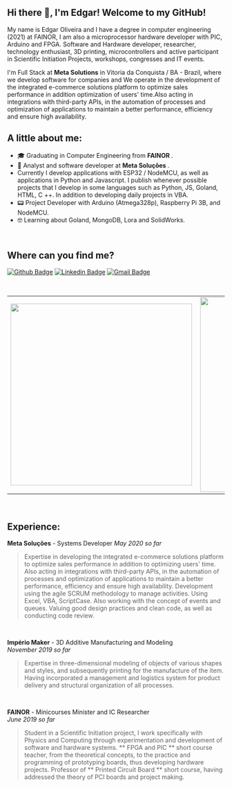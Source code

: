 ## Hi there 👋, I'm Edgar! Welcome to my GitHub!

  My name is Edgar Oliveira and I have a degree in computer engineering (2021) at FAINOR, I am also a microprocessor hardware developer
with PIC, Arduino and FPGA. Software and Hardware developer, researcher, technology enthusiast, 3D printing, microcontrollers and active participant in Scientific Initiation Projects, workshops, congresses and IT events.

  I'm Full Stack at **Meta Solutions** in Vitoria da Conquista / BA - Brazil, where we develop software for companies and We operate in the development of the integrated e-commerce solutions platform to optimize sales performance in addition optimization of users' time.Also acting in integrations with third-party APIs, in the automation of processes and optimization of applications to maintain a better performance, efficiency and ensure high availability.

 ##  A little about me:
 
- 🎓 Graduating in Computer Engineering from <strong> FAINOR </strong>.
- 💼 Analyst and software developer at <strong> Meta Soluções </strong>.
- Currently I develop applications with ESP32 / NodeMCU, as well as applications in Python and Javascript. I publish whenever possible projects that I develop in some languages ​​such as Python, JS, Goland, HTML, C ++. In addition to developing daily projects in VBA.
- 📟 Project Developer with Arduino (Atmega328p), Raspberry Pi 3B, and NodeMCU.
- 🤓 Learning about Goland, MongoDB, Lora and SolidWorks.

<br>

## Where can you find me?

[![Github Badge](https://img.shields.io/badge/-Github-000?style=flat-square&logo=Github&logoColor=white&link=https://github.com/EdgarOlv)](https://github.com/EdgarOlv) [![Linkedin Badge](https://img.shields.io/badge/-LinkedIn-blue?style=flat-square&logo=Linkedin&logoColor=white&link=https://www.linkedin.com/in/edgarolv/)](https://www.linkedin.com/in/edgarolv/)  [![Gmail Badge](https://img.shields.io/badge/edgaroliveira1258@gmail.com-c14438?style=flat-square&logo=Gmail&logoColor=white&link=mailto:edgaroliveira1258@gmail.com)](mailto:edgaroliveira1258@gmail.com)

<br>

<center>
  <table>
    <tr>
        <td><img width="420px" align="left" src="https://github-readme-stats.vercel.app/api/top-langs/?username=edgarolv&hide=html&layout=compact&theme=tokyonight" /></td>
        <td><img width="450px" align="left" src="https://github-readme-stats.vercel.app/api?username=edgarolv&theme=tokyonight"/></td>
    </tr>   
  </table>
</center>  

<br>

 ##  Experience:
 
**Meta Soluções** - Systems Developer 
*May 2020 so far*
> Expertise in developing the integrated e-commerce solutions platform to optimize sales performance in addition to optimizing users' time.
Also acting in integrations with third-party APIs, in the automation of processes and optimization of applications to maintain a better performance, efficiency and ensure high availability.
> Development using the agile SCRUM methodology to manage activities.
Using Excel, VBA, ScriptCase.
Also working with the concept of events and queues.
Valuing good design practices and clean code, as well as conducting code review.

<br>


**Império Maker** - 3D Additive Manufacturing and Modeling  
*November 2019 so far*

>Expertise in three-dimensional modeling of objects of various shapes and styles, and subsequently printing for the manufacture of the item.
Having incorporated a management and logistics system for product delivery and structural organization of all processes.

<br>

**FAINOR** - Minicourses Minister and IC Researcher  
*June 2019 so far*

>Student in a Scientific Initiation project, I work specifically with Physics and Computing through experimentation and development of software and hardware systems.
> ** FPGA and PIC ** short course teacher, from the theoretical concepts, to the practice and programming of prototyping boards, thus developing hardware projects.
> Professor of ** Printed Circuit Board ** short course, having addressed the theory of PCI boards and project making.
<br>

